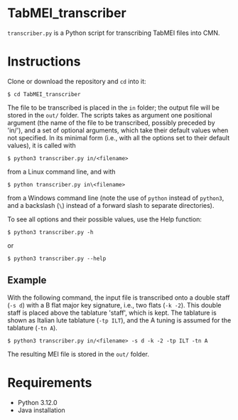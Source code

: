 # TabMEI_transcriber
`transcriber.py` is a Python script for transcribing TabMEI files into CMN.

# Instructions
Clone or download the repository and `cd` into it:

    $ cd TabMEI_transcriber

The file to be transcribed is placed in the `in` folder; the output file will be stored in the `out/` folder. The scripts takes as argument one positional argument (the name of the file to be transcribed, possibly preceded by 'in/'), and a set of optional arguments, which take their default values when not specified. In its minimal form (i.e., with all the options set to their default values), it is called with

    $ python3 transcriber.py in/<filename>

from a Linux command line, and with

    $ python transcriber.py in\<filename>

from a Windows command line (note the use of `python` instead of `python3`, and a backslash (`\`) instead of a forward slash to separate directories).
    
To see all options and their possible values, use the Help function:

    $ python3 transcriber.py -h

or

    $ python3 transcriber.py --help

## Example
With the following command, the input file is transcribed onto a double staff (`-s d`) with a B flat major key signature, i.e., two flats (`-k -2`). This double staff is placed above the tablature 'staff', which is kept. The tablature is shown as Italian lute tablature (`-tp ILT`), and the A tuning is assumed for the tablature (`-tn A`).

    $ python3 transcriber.py in/<filename> -s d -k -2 -tp ILT -tn A

The resulting MEI file is stored in the `out/` folder.

# Requirements
* Python 3.12.0
* Java installation
